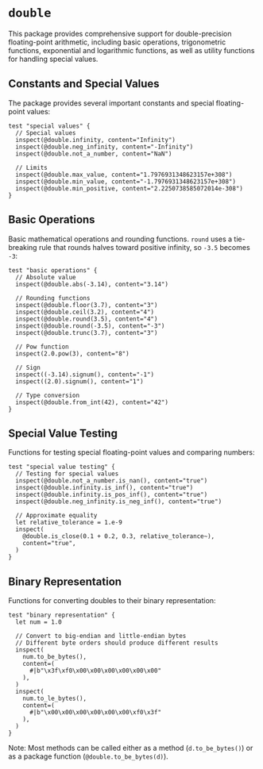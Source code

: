 # `double`

This package provides comprehensive support for double-precision floating-point arithmetic, including basic operations, trigonometric functions, exponential and logarithmic functions, as well as utility functions for handling special values.

## Constants and Special Values

The package provides several important constants and special floating-point values:

```moonbit
test "special values" {
  // Special values
  inspect(@double.infinity, content="Infinity")
  inspect(@double.neg_infinity, content="-Infinity")
  inspect(@double.not_a_number, content="NaN")

  // Limits
  inspect(@double.max_value, content="1.7976931348623157e+308")
  inspect(@double.min_value, content="-1.7976931348623157e+308")
  inspect(@double.min_positive, content="2.2250738585072014e-308")
}
```

## Basic Operations

Basic mathematical operations and rounding functions. `round` uses a
tie-breaking rule that rounds halves toward positive infinity, so
`-3.5` becomes `-3`:

```moonbit
test "basic operations" {
  // Absolute value
  inspect(@double.abs(-3.14), content="3.14")

  // Rounding functions
  inspect(@double.floor(3.7), content="3")
  inspect(@double.ceil(3.2), content="4")
  inspect(@double.round(3.5), content="4")
  inspect(@double.round(-3.5), content="-3")
  inspect(@double.trunc(3.7), content="3")

  // Pow function
  inspect(2.0.pow(3), content="8")

  // Sign
  inspect((-3.14).signum(), content="-1")
  inspect((2.0).signum(), content="1")

  // Type conversion
  inspect(@double.from_int(42), content="42")
}
```

## Special Value Testing

Functions for testing special floating-point values and comparing numbers:

```moonbit
test "special value testing" {
  // Testing for special values
  inspect(@double.not_a_number.is_nan(), content="true")
  inspect(@double.infinity.is_inf(), content="true")
  inspect(@double.infinity.is_pos_inf(), content="true")
  inspect(@double.neg_infinity.is_neg_inf(), content="true")

  // Approximate equality
  let relative_tolerance = 1.e-9
  inspect(
    @double.is_close(0.1 + 0.2, 0.3, relative_tolerance~),
    content="true",
  )
}
```

## Binary Representation

Functions for converting doubles to their binary representation:

```moonbit
test "binary representation" {
  let num = 1.0

  // Convert to big-endian and little-endian bytes
  // Different byte orders should produce different results
  inspect(
    num.to_be_bytes(),
    content=(
      #|b"\x3f\xf0\x00\x00\x00\x00\x00\x00"
    ),
  )
  inspect(
    num.to_le_bytes(),
    content=(
      #|b"\x00\x00\x00\x00\x00\x00\xf0\x3f"
    ),
  )
}
```

Note: Most methods can be called either as a method (`d.to_be_bytes()`) or as a package function (`@double.to_be_bytes(d)`).
